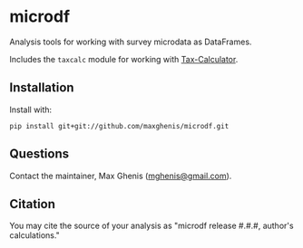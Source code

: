 # microdf
Analysis tools for working with survey microdata as DataFrames.

Includes the `taxcalc` module for working with [Tax-Calculator](https://github.com/PSLmodels/Tax-Calculator).

## Installation
Install with:

    pip install git+git://github.com/maxghenis/microdf.git

## Questions
Contact the maintainer, Max Ghenis (mghenis@gmail.com).

## Citation
You may cite the source of your analysis as "microdf release #.#.#, author's calculations."
